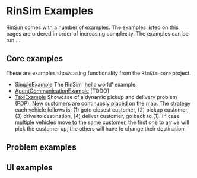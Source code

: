 # RinSim Examples

RinSim comes with a number of examples. The examples listed on this pages are ordered in order of increasing complexity. The examples can be run ...

## Core examples
These are examples showcasing functionality from the `RinSim-core` project.

 - [SimpleExample](src/main/java/rinde/sim/examples/core/SimpleExample.java) The RinSim 'hello world' example.
 - [AgentCommunicationExample](src/main/java/rinde/sim/examples/core/comm/AgentCommunicationExample.java) [TODO]
 - [TaxiExample](src/main/java/rinde/sim/examples/core/taxi/TaxiExample.java) Showcase of a dynamic pickup and delivery problem (PDP). New customers are continuosly placed on the map. The strategy each vehicle follows is: (1) goto closest customer, (2) pickup customer, (3) drive to destination, (4) deliver customer, go back to (1). In case multiple vehicles move to the same customer, the first one to arrive will pick the customer up, the others will have to change their destination.


## Problem examples

## UI examples